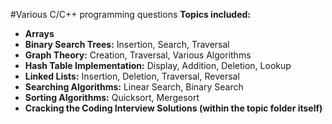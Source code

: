 #Various C/C++ programming questions 
<b>Topics included:</b><br>
- <b>Arrays</b>
- <b>Binary Search Trees:</b> Insertion, Search, Traversal
- <b>Graph Theory:</b> Creation, Traversal, Various Algorithms
- <b>Hash Table Implementation:</b> Display, Addition, Deletion, Lookup
- <b>Linked Lists:</b> Insertion, Deletion, Traversal, Reversal
- <b>Searching Algorithms:</b> Linear Search, Binary Search
- <b>Sorting Algorithms:</b> Quicksort, Mergesort
- <b>Cracking the Coding Interview Solutions (within the topic folder itself)</b>
